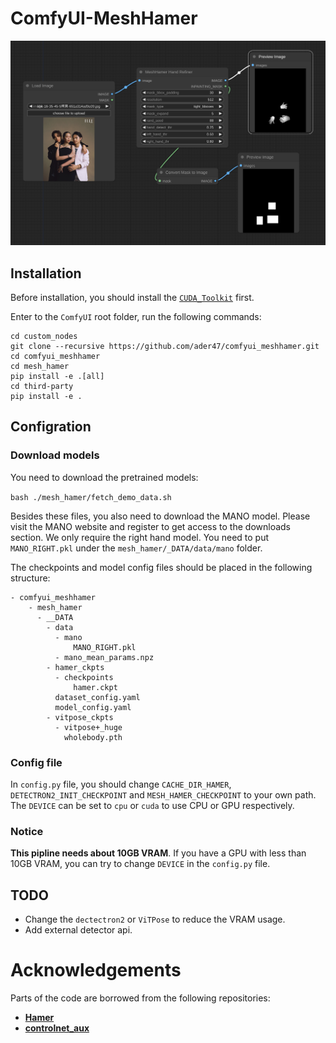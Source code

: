 # ComfyUI-MeshHamer
![](./images/example.png)

## Installation
Before installation, you should install the [`CUDA_Toolkit`](https://developer.nvidia.com/cuda-toolkit-archive) first.

Enter to the `ComfyUI` root folder, run the following commands:

```shell
cd custom_nodes
git clone --recursive https://github.com/ader47/comfyui_meshhamer.git
cd comfyui_meshhamer
cd mesh_hamer
pip install -e .[all]
cd third-party
pip install -e .
````

## Configration

### Download models
You need to download the pretrained models:

```bash ./mesh_hamer/fetch_demo_data.sh```

Besides these files, you also need to download the MANO model. 
Please visit the MANO website and register to get access to the downloads section. 
We only require the right hand model. 
You need to put `MANO_RIGHT.pkl` under the `mesh_hamer/_DATA/data/mano` folder.

The checkpoints and model config files should be placed in the following structure:
```shell
- comfyui_meshhamer
    - mesh_hamer
      - __DATA
        - data
          - mano
              MANO_RIGHT.pkl
          - mano_mean_params.npz
        - hamer_ckpts
          - checkpoints
              hamer.ckpt
          dataset_config.yaml
          model_config.yaml
        - vitpose_ckpts
          - vitpose+_huge
            wholebody.pth
```
### Config file
In `config.py` file, you should change `CACHE_DIR_HAMER`, `DETECTRON2_INIT_CHECKPOINT` and `MESH_HAMER_CHECKPOINT` to your own path.
The `DEVICE` can be set to `cpu` or `cuda` to use CPU or GPU respectively.

### **Notice**
**This pipline needs about 10GB VRAM**. If you have a GPU with less than 10GB VRAM, you can try to change `DEVICE` in the `config.py` file.
## TODO 
- Change the `dectectron2` or `ViTPose` to reduce the VRAM usage.
- Add external detector api.

# Acknowledgements
Parts of the code are borrowed from the following repositories:
- **[Hamer](https://github.com/geopavlakos/hamer/tree/main)**
- **[controlnet_aux](https://github.com/huggingface/controlnet_aux)**